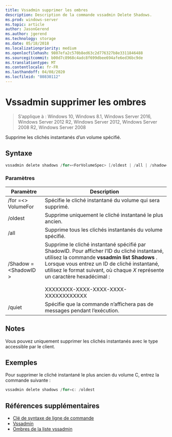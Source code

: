 ```yaml
---
title: Vssadmin supprimer les ombres
description: Description de la commande vssadmin Delete Shadows.
ms.prod: windows-server
ms.topic: article
author: JasonGerend
ms.author: jgerend
ms.technology: storage
ms.date: 05/18/2018
ms.localizationpriority: medium
ms.openlocfilehash: 9807efa2c570b8ed63c2d776327b8e3311846488
ms.sourcegitcommit: b00d7c8968c4adc8f699dbee694afe6ed36bc9de
ms.translationtype: MT
ms.contentlocale: fr-FR
ms.lasthandoff: 04/08/2020
ms.locfileid: "80830112"
---
```

# <a name="vssadmin-delete-shadows"></a>Vssadmin supprimer les ombres

>S’applique à : Windows 10, Windows 8.1, Windows Server 2016, Windows Server 2012 R2, Windows Server 2012, Windows Server 2008 R2, Windows Server 2008

Supprime les clichés instantanés d’un volume spécifié.

## <a name="syntax"></a>Syntaxe

```PowerShell
vssadmin delete shadows /for=<ForVolumeSpec> [/oldest | /all | /shadow=<ShadowID>] [/quiet]
```

### <a name="parameters"></a>Paramètres

|Paramètre|Description|
|---|---|
|/for =\<> VolumeFor|Spécifie le cliché instantané du volume qui sera supprimé.|
|/oldest|Supprime uniquement le cliché instantané le plus ancien.|
|/all|Supprime tous les clichés instantanés du volume spécifié.|
|/Shadow =\<ShadowID >|Supprime le cliché instantané spécifié par ShadowID. Pour afficher l’ID du cliché instantané, utilisez la commande **vssadmin list Shadows** . Lorsque vous entrez un ID de cliché instantané, utilisez le format suivant, où chaque *X* représente un caractère hexadécimal :<br><br>XXXXXXXX-XXXX-XXXX-XXXX-XXXXXXXXXXXX|
|/quiet|Spécifie que la commande n’affichera pas de messages pendant l’exécution.|

## <a name="remarks"></a>Notes

Vous pouvez uniquement supprimer les clichés instantanés avec le type accessible par le client.

## <a name="examples"></a>Exemples

Pour supprimer le cliché instantané le plus ancien du volume C, entrez la commande suivante :

```PowerShell
vssadmin delete shadows /for=c: /oldest
```

## <a name="additional-references"></a>Références supplémentaires

* [Clé de syntaxe de ligne de commande](https://docs.microsoft.com/previous-versions/windows/it-pro/windows-server-2012-r2-and-2012/cc771080(v%3dws.11))
* [Vssadmin](vssadmin.md)
* [Ombres de la liste vssadmin](vssadmin-list-shadows.md)